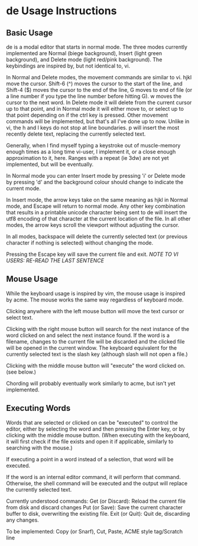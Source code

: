 # de Usage Instructions

## Basic Usage
de is a modal editor that starts in normal mode. The three modes currently implemented are
Normal (biege background), Insert (light green background), and Delete mode (light red/pink
background). The keybindings are inspired by, but not identical to, vi.

In Normal and Delete modes, the movement commands are similar to vi. hjkl move the cursor.
Shift-6 (^) moves the cursor to the start of the line, and Shift-4 ($) moves the cursor to the
end of the line, G moves to end of file (or a line number if you type the line number before hitting
G). w moves the cursor to the next word. In Delete mode it will delete from the current cursor up
to that point, and in Normal mode it will either move to, or select up to that point depending on if 
the ctrl key is pressed. Other movement commands will be implemented, but that's all I've done up to now. 
Unlike in vi, the h and l keys do not stop at line boundaries. p will insert the most recently
delete text, replacing the currently selected text.

Generally, when I find myself typing a keystroke out of muscle-memory enough times as a long
time vi-user, I implement it, or a close enough approximation to it, here. Ranges with a repeat
(ie 3dw) are not yet implemented, but will be eventually.

In Normal mode you can enter Insert mode by pressing 'i' or Delete mode by pressing 'd' and
the background colour should change to indicate the current mode.

In Insert mode, the arrow keys take on the same meaning as hjkl in Normal mode, and Escape will
return to normal mode. Any other key combination that results in a printable unicode character
being sent to de will insert the utf8 encoding of that character at the current location of the
file. In all other modes, the arrow keys scroll the viewport without adjusting the cursor.

In all modes, backspace will delete the currently selected text (or previous character if nothing
is selected) without changing the mode.

Pressing the Escape key will save the current file and exit. *NOTE TO VI USERS: RE-READ THE LAST
SENTENCE*

## Mouse Usage

While the keyboard usage is inspired by vim, the mouse usage is inspired by acme.
The mouse works the same way regardless of keyboard mode.

Clicking anywhere with the left mouse button will move the text cursor or select text.

Clicking with the right mouse button will search for the next instance of the word clicked on
and select the next instance found. If the word is a filename, changes to the current file will be
discarded and the clicked file will be opened in the current window. The keyboard equivalent
for the currently selected text is the slash key (although slash will not open a file.)

Clicking with the middle mouse button will "execute" the word clicked on. (see below.)

Chording will probably eventually work similarly to acme, but isn't yet implemented.

## Executing Words

Words that are selected or clicked on can be "executed" to control the editor, either by
selecting the word and then pressing the Enter key, or by clicking with the middle mouse button.
(When executing with the keyboard, it will first check if the file exists and open it if applicable,
similarly to searching with the mouse.)

If executing a point in a word instead of a selection, that word will be executed.

If the word is an internal editor command, it will perform that command. Otherwise, the shell command
will be executed and the output will replace the currently selected text.

Currently understood commands:
Get (or Discard): Reload the current file from disk and discard changes
Put (or Save): Save the current character buffer to disk, overwriting the existing file.
Exit (or Quit): Quit de, discarding any changes.

To be implemented:
Copy (or Snarf), Cut, Paste,
ACME style tag/Scratch line
